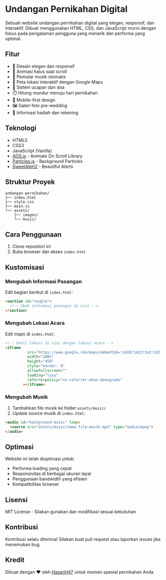 # Undangan Pernikahan Digital

Sebuah website undangan pernikahan digital yang elegan, responsif, dan interaktif. Dibuat menggunakan HTML, CSS, dan JavaScript murni dengan fokus pada pengalaman pengguna yang menarik dan performa yang optimal.

## Fitur

- 🎨 Desain elegan dan responsif
- 🌟 Animasi halus saat scroll
- 🎵 Pemutar musik otomatis
- 📍 Peta lokasi interaktif dengan Google Maps
- 📝 Sistem ucapan dan doa
- ⏱️ Hitung mundur menuju hari pernikahan
- 📱 Mobile-first design
- 🖼️ Galeri foto pre-wedding
- 💝 Informasi hadiah dan rekening

## Teknologi

- HTML5
- CSS3
- JavaScript (Vanilla)
- [AOS.js](https://michalsnik.github.io/aos/) - Animate On Scroll Library
- [Particles.js](https://vincentgarreau.com/particles.js/) - Background Particles
- [SweetAlert2](https://sweetalert2.github.io/) - Beautiful Alerts

## Struktur Proyek

```
undangan-pernikahan/
├── index.html
├── style.css
├── main.js
└── assets/
    ├── images/
    └── music/
```

## Cara Penggunaan

1. Clone repositori ini
2. Buka browser dan akses `index.html`

## Kustomisasi

### Mengubah Informasi Pasangan

Edit bagian berikut di `index.html`:
```html
<section id="couple">
  <!-- Ubah informasi pasangan di sini -->
</section>
```

### Mengubah Lokasi Acara

Edit maps di `index.html`:
```html
<!-- Ganti lokasi di sini dengan lokasi acara -->
<iframe
          src="https://www.google.com/maps/embed?pb=!1m18!1m12!1m3!1d31647.43486982595!2d110.19692486534376!3d-7.473053372467283!2m3!1f0!2f0!3f0!3m2!1i1024!2i768!4f13.1!3m3!1m2!1s0x2e7a8f5d736ef381%3A0xa0645d8ec4966c24!2sMagelang%2C%20Magelang%20City%2C%20Central%20Java!5e0!3m2!1sen!2sid!4v1744980489835!5m2!1sen!2sid"
          width="100%"
          height="450"
          style="border: 0"
          allowfullscreen=""
          loading="lazy"
          referrerpolicy="no-referrer-when-downgrade"
        ></iframe>
```

### Mengubah Musik

1. Tambahkan file musik ke folder `assets/music/`
2. Update source musik di `index.html`:
```html
<audio id="background-music" loop>
  <source src="assets/music/nama-file-musik.mp3" type="audio/mpeg">
</audio>
```

## Optimasi

Website ini telah dioptimasi untuk:
- Performa loading yang cepat
- Responsivitas di berbagai ukuran layar
- Penggunaan bandwidth yang efisien
- Kompatibilitas browser

## Lisensi

MIT License - Silakan gunakan dan modifikasi sesuai kebutuhan

## Kontribusi

Kontribusi selalu diterima! Silakan buat pull request atau laporkan issues jika menemukan bug.

## Kredit

Dibuat dengan ❤️ oleh [HasanH47](https://github.com/HasanH47) untuk momen spesial pernikahan Anda